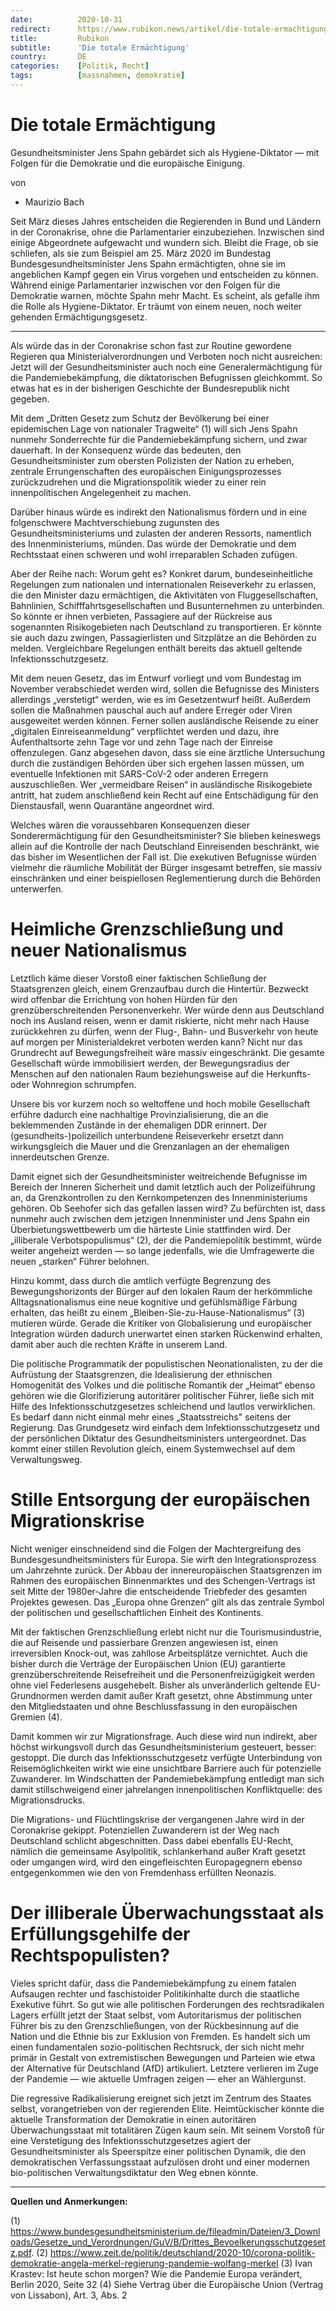 ```yaml
---
date:          2020-10-31
redirect:      https://www.rubikon.news/artikel/die-totale-ermachtigung
title:         Rubikon
subtitle:      'Die totale Ermächtigung'
country:       DE
categories:    [Politik, Recht]
tags:          [massnahmen, demokratie]
---
```

# Die totale Ermächtigung

Gesundheitsminister Jens Spahn gebärdet sich als Hygiene-Diktator — mit Folgen für die Demokratie und die europäische Einigung.

von 
   * Maurizio Bach

Seit März dieses Jahres entscheiden die Regierenden in Bund und Ländern in der Coronakrise, ohne die Parlamentarier einzubeziehen. Inzwischen sind einige Abgeordnete aufgewacht und wundern sich. Bleibt die Frage, ob sie schliefen, als sie zum Beispiel am 25. März 2020 im Bundestag Bundesgesundheitsminister Jens Spahn ermächtigten, ohne sie im angeblichen Kampf gegen ein Virus vorgehen und entscheiden zu können. Während einige Parlamentarier inzwischen vor den Folgen für die Demokratie warnen, möchte Spahn mehr Macht. Es scheint, als gefalle ihm die Rolle als Hygiene-Diktator. Er träumt von einem neuen, noch weiter gehenden Ermächtigungsgesetz.

---

Als würde das in der Coronakrise schon fast zur Routine gewordene Regieren qua Ministerialverordnungen und Verboten noch nicht ausreichen: Jetzt will der Gesundheitsminister auch noch eine Generalermächtigung für die Pandemiebekämpfung, die diktatorischen Befugnissen gleichkommt. So etwas hat es in der bisherigen Geschichte der Bundesrepublik nicht gegeben.

Mit dem „Dritten Gesetz zum Schutz der Bevölkerung bei einer epidemischen Lage von nationaler Tragweite“ (1) will sich Jens Spahn nunmehr Sonderrechte für die Pandemiebekämpfung sichern, und zwar dauerhaft. In der Konsequenz würde das bedeuten, den Gesundheitsminister zum obersten Polizisten der Nation zu erheben, zentrale Errungenschaften des europäischen Einigungsprozesses zurückzudrehen und die Migrationspolitik wieder zu einer rein innenpolitischen Angelegenheit zu machen. 

Darüber hinaus würde es indirekt den Nationalismus fördern und in eine folgenschwere Machtverschiebung zugunsten des Gesundheitsministeriums und zulasten der anderen Ressorts, namentlich des Innenministeriums, münden. Das würde der Demokratie und dem Rechtsstaat einen schweren und wohl irreparablen Schaden zufügen. 

Aber der Reihe nach: Worum geht es? Konkret darum, bundeseinheitliche Regelungen zum nationalen und internationalen Reiseverkehr zu erlassen, die den Minister dazu ermächtigen, die Aktivitäten von Fluggesellschaften, Bahnlinien, Schifffahrtsgesellschaften und Busunternehmen zu unterbinden. So könnte er ihnen verbieten, Passagiere auf der Rückreise aus sogenannten Risikogebieten nach Deutschland zu transportieren. Er könnte sie auch dazu zwingen, Passagierlisten und Sitzplätze an die Behörden zu melden. Vergleichbare Regelungen enthält bereits das aktuell geltende Infektionsschutzgesetz. 

Mit dem neuen Gesetz, das im Entwurf vorliegt und vom Bundestag im November verabschiedet werden wird, sollen die Befugnisse des Ministers allerdings „verstetigt“ werden, wie es im Gesetzentwurf heißt. Außerdem sollen die Maßnahmen pauschal auch auf andere Erreger oder Viren ausgeweitet werden können. Ferner sollen ausländische Reisende zu einer „digitalen Einreiseanmeldung“ verpflichtet werden und dazu, ihre Aufenthaltsorte zehn Tage vor und zehn Tage nach der Einreise offenzulegen. Ganz abgesehen davon, dass sie eine ärztliche Untersuchung durch die zuständigen Behörden über sich ergehen lassen müssen, um eventuelle Infektionen mit SARS-CoV-2 oder anderen Erregern auszuschließen. Wer „vermeidbare Reisen“ in ausländische Risikogebiete antritt, hat zudem anschließend kein Recht auf eine Entschädigung für den Dienstausfall, wenn Quarantäne angeordnet wird.

Welches wären die voraussehbaren Konsequenzen dieser Sonderermächtigung für den Gesundheitsminister? Sie blieben keineswegs allein auf die Kontrolle der nach Deutschland Einreisenden beschränkt, wie das bisher im Wesentlichen der Fall ist. Die exekutiven Befugnisse würden vielmehr die räumliche Mobilität der Bürger insgesamt betreffen, sie massiv einschränken und einer beispiellosen Reglementierung durch die Behörden unterwerfen.

# Heimliche Grenzschließung und neuer Nationalismus

Letztlich käme dieser Vorstoß einer faktischen Schließung der Staatsgrenzen gleich, einem Grenzaufbau durch die Hintertür. Bezweckt wird offenbar die Errichtung von hohen Hürden für den grenzüberschreitenden Personenverkehr. Wer würde denn aus Deutschland noch ins Ausland reisen, wenn er damit riskierte, nicht mehr nach Hause zurückkehren zu dürfen, wenn der Flug-, Bahn- und Busverkehr von heute auf morgen per Ministerialdekret verboten werden kann? Nicht nur das Grundrecht auf Bewegungsfreiheit wäre massiv eingeschränkt. Die gesamte Gesellschaft würde immobilisiert werden, der Bewegungsradius der Menschen auf den nationalen Raum beziehungsweise auf die Herkunfts- oder Wohnregion schrumpfen. 

Unsere bis vor kurzem noch so weltoffene und hoch mobile Gesellschaft erführe dadurch eine nachhaltige Provinzialisierung, die an die beklemmenden Zustände in der ehemaligen DDR erinnert. Der (gesundheits-)polizeilich unterbundene Reiseverkehr ersetzt dann wirkungsgleich die Mauer und die Grenzanlagen an der ehemaligen innerdeutschen Grenze.
 
Damit eignet sich der Gesundheitsminister weitreichende Befugnisse im Bereich der Inneren Sicherheit und damit letztlich auch der Polizeiführung an, da Grenzkontrollen zu den Kernkompetenzen des Innenministeriums gehören. Ob Seehofer sich das gefallen lassen wird? Zu befürchten ist, dass nunmehr auch zwischen dem jetzigen Innenminister und Jens Spahn ein Überbietungswettbewerb um die härteste Linie stattfinden wird. Der „illiberale Verbotspopulismus“ (2), der die Pandemiepolitik bestimmt, würde weiter angeheizt werden — so lange jedenfalls, wie die Umfragewerte die neuen „starken“ Führer belohnen.

Hinzu kommt, dass durch die amtlich verfügte Begrenzung des Bewegungshorizonts der Bürger auf den lokalen Raum der herkömmliche Alltagsnationalismus eine neue kognitive und gefühlsmäßige Färbung erhalten, das heißt zu einem „Bleiben-Sie-zu-Hause-Nationalismus“ (3) mutieren würde. Gerade die Kritiker von Globalisierung und europäischer Integration würden dadurch unerwartet einen starken Rückenwind erhalten, damit aber auch die rechten Kräfte in unserem Land. 

Die politische Programmatik der populistischen Neonationalisten, zu der die Aufrüstung der Staatsgrenzen, die Idealisierung der ethnischen Homogenität des Volkes und die politische Romantik der „Heimat“ ebenso gehören wie die Glorifizierung autoritärer politischer Führer, ließe sich mit Hilfe des Infektionsschutzgesetzes schleichend und lautlos verwirklichen. Es bedarf dann nicht einmal mehr eines „Staatsstreichs" seitens der Regierung. Das Grundgesetz wird einfach dem Infektionsschutzgesetz und der persönlichen Diktatur des Gesundheitsministers untergeordnet. Das kommt einer stillen Revolution gleich, einem Systemwechsel auf dem Verwaltungsweg.

# Stille Entsorgung der europäischen Migrationskrise

Nicht weniger einschneidend sind die Folgen der Machtergreifung des Bundesgesundheitsministers für Europa. Sie wirft den Integrationsprozess um Jahrzehnte zurück. Der Abbau der innereuropäischen Staatsgrenzen im Rahmen des europäischen Binnenmarktes und des Schengen-Vertrags ist seit Mitte der 1980er-Jahre die entscheidende Triebfeder des gesamten Projektes gewesen. Das „Europa ohne Grenzen“ gilt als das zentrale Symbol der politischen und gesellschaftlichen Einheit des Kontinents. 

Mit der faktischen Grenzschließung erlebt nicht nur die Tourismusindustrie, die auf Reisende und passierbare Grenzen angewiesen ist, einen irreversiblen Knock-out, was zahllose Arbeitsplätze vernichtet. Auch die bisher durch die Verträge der Europäischen Union (EU) garantierte grenzüberschreitende Reisefreiheit und die Personenfreizügigkeit werden ohne viel Federlesens ausgehebelt. Bisher als unveränderlich geltende EU-Grundnormen werden damit außer Kraft gesetzt, ohne Abstimmung unter den Mitgliedstaaten und ohne Beschlussfassung in den europäischen Gremien (4).

Damit kommen wir zur Migrationsfrage. Auch diese wird nun indirekt, aber höchst wirkungsvoll durch das Gesundheitsministerium gesteuert, besser: gestoppt. Die durch das Infektionsschutzgesetz verfügte Unterbindung von Reisemöglichkeiten wirkt wie eine unsichtbare Barriere auch für potenzielle Zuwanderer. Im Windschatten der Pandemiebekämpfung entledigt man sich damit stillschweigend einer jahrelangen innenpolitischen Konfliktquelle: des Migrationsdrucks. 

Die Migrations- und Flüchtlingskrise der vergangenen Jahre wird in der Coronakrise gekippt. Potenziellen Zuwanderern ist der Weg nach Deutschland schlicht abgeschnitten. Dass dabei ebenfalls EU-Recht, nämlich die gemeinsame Asylpolitik, schlankerhand außer Kraft gesetzt oder umgangen wird, wird den eingefleischten Europagegnern ebenso entgegenkommen wie den von Fremdenhass erfüllten Neonazis. 

# Der illiberale Überwachungsstaat als Erfüllungsgehilfe der Rechtspopulisten? 

Vieles spricht dafür, dass die Pandemiebekämpfung zu einem fatalen Aufsaugen rechter und faschistoider Politikinhalte durch die staatliche Exekutive führt. So gut wie alle politischen Forderungen des rechtsradikalen Lagers erfüllt jetzt der Staat selbst, vom Autoritarismus der politischen Führer bis zu den Grenzschließungen, von der Rückbesinnung auf die Nation und die Ethnie bis zur Exklusion von Fremden. Es handelt sich um einen fundamentalen sozio-politischen Rechtsruck, der sich nicht mehr primär in Gestalt von extremistischen Bewegungen und Parteien wie etwa der Alternative für Deutschland (AfD) artikuliert. Letztere verlieren im Zuge der Pandemie — wie aktuelle Umfragen zeigen — eher an Wählergunst. 

Die regressive Radikalisierung ereignet sich jetzt im Zentrum des Staates selbst, vorangetrieben von der regierenden Elite. Heimtückischer könnte die aktuelle Transformation der Demokratie in einen autoritären Überwachungsstaat mit totalitären Zügen kaum sein. Mit seinem Vorstoß für eine Verstetigung des Infektionsschutzgesetzes agiert der Gesundheitsminister als Speerspitze einer politischen Dynamik, die den demokratischen Verfassungsstaat aufzulösen droht und einer modernen bio-politischen Verwaltungsdiktatur den Weg ebnen könnte.

---
**Quellen und Anmerkungen:**

(1) https://www.bundesgesundheitsministerium.de/fileadmin/Dateien/3_Downloads/Gesetze_und_Verordnungen/GuV/B/Drittes_Bevoelkerungsschutzgesetz.pdf.
(2) https://www.zeit.de/politik/deutschland/2020-10/corona-politik-demokratie-angela-merkel-regierung-pandemie-wolfang-merkel
(3) Ivan Krastev: Ist heute schon morgen? Wie die Pandemie Europa verändert, Berlin 2020, Seite 32
(4) Siehe Vertrag über die Europäische Union (Vertrag von Lissabon), Art. 3, Abs. 2


